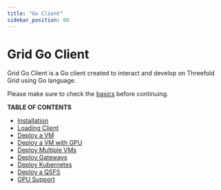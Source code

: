 ```yaml
---
title: "Go Client"
sidebar_position: 88
---
```


# Grid Go Client

Grid Go Client is a Go client created to interact and develop on Threefold Grid using Go language.

Please make sure to check the [basics](../../system_administrators/tfgrid3_getstarted/tfgrid3_getstarted) before continuing.

**TABLE OF CONTENTS**

- [Installation](./grid3_go_installation)
- [Loading Client](./grid3_go_load_client)
- [Deploy a VM](./grid3_go_vm)
- [Deploy a VM with GPU](./grid3_go_gpu/grid3_go_vm_with_gpu)
- [Deploy Multiple VMs](./grid3_go_vms)
- [Deploy Gateways](./grid3_go_gateways)
- [Deploy Kubernetes](./grid3_go_kubernetes)
- [Deploy a QSFS](./grid3_go_qsfs)
- [GPU Support](./grid3_go_gpu/grid3_go_gpu_support)

